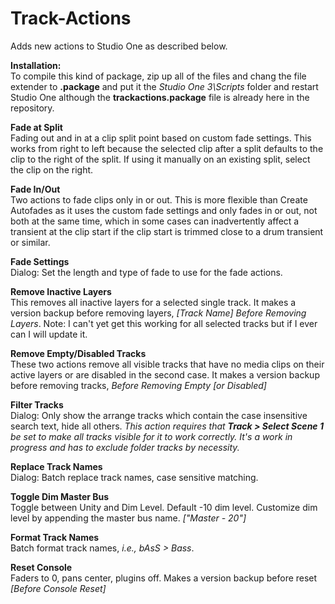 # Track-Actions
Adds new actions to Studio One as described below.  

**Installation:** <br>
To compile this kind of package, zip up all of the files and chang the file extender to **.package** and put it the *Studio One 3\Scripts* folder and restart Studio One although the **trackactions.package** file is already here in the repository.

**Fade at Split**<br>
Fading out and in at a clip split point based on custom fade settings. This works from right to left because the selected clip after a split defaults to the clip to the right of the split. If using it manually on an existing split, select the clip on the right.

**Fade In/Out**<br>
Two actions to fade clips only in or out. This is more flexible than Create Autofades as it uses the custom fade settings and only fades in or out, not both at the same time, which in some cases can inadvertently affect a transient at the clip start if the clip start is trimmed close to a drum transient or similar.

**Fade Settings**<br>
Dialog: Set the length and type of fade to use for the fade actions.

**Remove Inactive Layers**<br>
This removes all inactive layers for a selected single track. It makes a version backup before removing layers, *[Track Name] Before 
Removing Layers*.  Note: I can't yet get this working for all selected tracks but if I ever can I will update it.

**Remove Empty/Disabled Tracks**<br>
These two actions remove all visible tracks that have no media clips on their active layers or are disabled in the second case. It makes a version backup before removing tracks, *Before Removing Empty [or Disabled]*

**Filter Tracks**<br>
Dialog: Only show the arrange tracks which contain the case insensitive search text, hide all others. *This action requires that **Track > Select Scene 1** be set to make all tracks visible for it to work correctly. It's a work in progress and has to exclude folder tracks by necessity.*

**Replace Track Names**<br>
Dialog: Batch replace track names, case sensitive matching.

**Toggle Dim Master Bus**<br>
Toggle between Unity and Dim Level. Default -10 dim level. Customize dim level by appending the master bus name. *["Master - 20"]*

**Format Track Names**<br>
Batch format track names, *i.e., bAsS > Bass*.

**Reset Console**<br>
Faders to 0, pans center, plugins off. Makes a version backup before reset *[Before Console Reset]*
